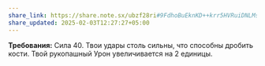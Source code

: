 ```yaml
---
share_link: https://share.note.sx/ubzf28ri#9FdhoBuEknKD++krr5HVRuiDNLMsADSJSZYvuABJjXU
share_updated: 2025-02-03T12:27:27+05:00
---
```

**Требования:** Сила 40.
Твои удары столь сильны, что способны дробить кости. Твой рукопашный Урон увеличивается на 2 единицы.